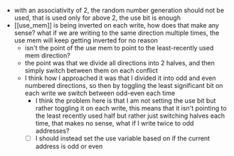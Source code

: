 - with an associativity of 2, the random number generation should not be used, that is used only for above 2, the use bit is enough
- [[use_mem]] is being inverted on each write, how does that make any sense? what if we are writing to the same direction multiple times, the use mem will keep getting inverted for no reason
	- isn't the point of the use mem to point to the least-recently used mem direction?
	- the point was that we divide all directions into 2 halves, and then simply switch between them on each conflict
	- I think how I approached it was that I divided it into odd and even numbered directions, so then by toggling the least significant bit on each write we switch between odd-even each time
		- I think the problem here is that I am not setting the use bit but rather toggling it on each write, this means that it isn't pointing to the least recently used half but rather just switching halves each time, that makes no sense, what if I write twice to odd addresses?
		- [ ] I should instead set the use variable based on if the current address is odd or even